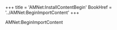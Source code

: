 +++
title = 'AMNet:InstallContentBegin'
BookHref = '../AMNet:BeginImportContent'
+++

AMNet:BeginImportContent
